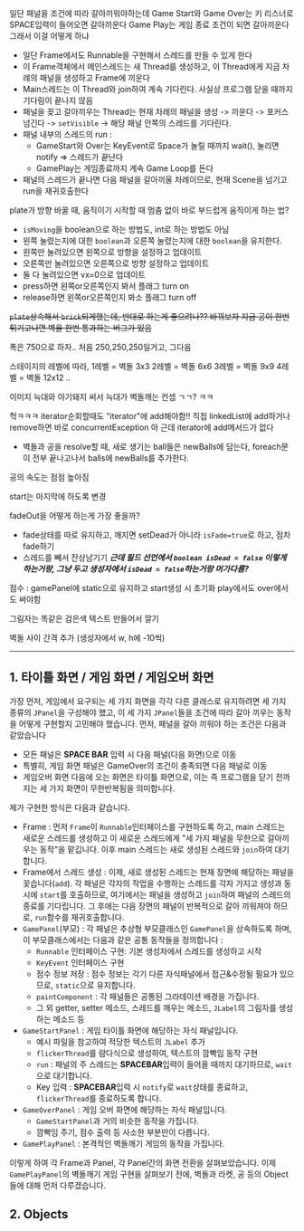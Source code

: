 일단 패널을 조건에 따라 갈아끼워야하는데
Game Start와 Game Over는 키 리스너로 SPACE입력이 들어오면 갈아끼운다
Game Play는 게임 종료 조건이 되면 갈아끼운다
그래서 이걸 어떻게 하냐

- 일단 Frame에서도 Runnable을 구현해서 스레드를 만들 수 있게 한다
- 이 Frame객체에서 메인스레드는 새 Thread를 생성하고, 이 Thread에게 지금 차례의 패널을 생성하고 Frame에 끼운다
- Main스레드는 이 Thread와 join하여 계속 기다린다. 사실상 프로그램 닫을 때까지 기다림이 끝나지 않음
- 패널을 꽂고 갈아끼우는 Thread는 현재 차례의 패널을 생성 -> 끼운다 -> 포커스 넘긴다 -> `setVisible` -> 해당 패널 안쪽의 스레드를 기다린다.
- 패널 내부의 스레드의 run : 
	- GameStart와 Over는 KeyEvent로 Space가 눌릴 때까지 wait(), 눌리면 notify => 스레드가 끝난다
	- GamePlay는 게임종료까지 계속 Game Loop를 돈다
- 패널의 스레드가 끝나면 다음 패널을 갈아끼울 차례이므로, 현재 Scene을 넘기고 run을 재귀호출한다


plate가 방향 바꿀 때, 움직이기 시작할 때 멈춤 없이 바로 부드럽게 움직이게 하는 법?
- `isMoving`을 boolean으로 하는 방법도, int로 하는 방법도 아님
- 왼쪽 눌렸는지에 대한 `boolean`과 오른쪽 눌렸는지에 대한 `boolean`을 유지한다. 
- 왼쪽만 눌려있으면 왼쪽으로 방향을 설정하고 업데이트
- 오른쪽만 눌려있으면 오른쪽으로 방향 설정하고 업데이트
- 둘 다 눌려있으면 vx=0으로 업데이트
- press하면 왼쪽or오른쪽인지 봐서 플래그 turn on
- release하면 왼쪽or오른쪽인지 봐소 플래그 turn off


~~`plate`상속해서 `brick`되게했는데, 반대로 하는게 좋으려나?? 바꿔보자
지금 공이 한번 튀기고나면 벽을 한번 통과하는 버그가 있음~~


폭은 750으로 하자.. 처음 250,250,250일거고, 그다음 


스테이지의 레벨에 따라, 
1레벨 = 벽돌 3x3
2레벨 = 벽돌 6x6
3레벨 = 벽돌 9x9
4레벨 = 벽돌 12x12 ..

이미지 늑대와 아기돼지 써서 늑대가 벽돌깨는 컨셉 ㄱㄱ? ㅋㅋ

헉ㅋㅋㅋ iterator순회할때도 "iterator"에 add해야함!! 
직접 linkedList에 add하거나 remove하면 바로 concurrentException
아 근데 iterator에 add메서드가 없다
- 벽돌과 공을 resolve할 때, 새로 생기는 ball들은 newBalls에 담는다, foreach문이 전부 끝나고나서 balls에 newBalls를 추가한다.

공의 속도는 점점 높아짐

start는 마지막에 하도록 변경

fadeOut을 어떻게 하는게 가장 좋을까?
- fade상태를 따로 유지하고, 깨지면 setDead가 아니라 `isFade=true`로 하고, 점차fade하기
- 스레드를 빼서 잔상남기기
***근데 필드 선언에서 `boolean isDead = false` 이렇게 하는거랑, 그냥 두고 생성자에서 `isDead = false`하는거랑 머가다름?***


점수 : gamePanel에 static으로 유지하고 start생성 시 초기화
play에서도 over에서도 써야함

그림자는 똑같은 검은색 텍스트 만들어서 깔기

벽돌 사이 간격 추가 (생성자에서 w, h에 -10씩)



---


## 1. 타이틀 화면 / 게임 화면 / 게임오버 화면

가장 먼저, 게임에서 요구되는 세 가지 화면을 각각 다른 클래스로 유지하려면 세 가지 종류의 `JPanel`을 구성해야 했고, 이 세 가지 `JPanel`들을 조건에 따라 갈아 끼우는 동작을 어떻게 구현할지 고민해야 했습니다.
먼저, 패널을 갈아 끼워야 하는 조건은 다음과 같았습니다
- 모든 패널은 **SPACE BAR** 입력 시 다음 패널(다음 화면)으로 이동
- 특별히, 게임 화면 패널은 GameOver의 조건이 충족되면 다음 패널로 이동
- 게임오버 화면 다음에 오는 화면은 타이틀 화면으로, 이는 즉 프로그램을 닫기 전까지는 세 가지 화면이 무한반복됨을 의미합니다.

제가 구현한 방식은 다음과 같습니다.
- Frame : 먼저 `Frame`이 `Runnable`인터페이스를 구현하도록 하고, main 스레드는 새로운 스레드를 생성하고 이 새로운 스레드에게 "세 가지 패널을 무한으로 갈아끼우는 동작"을 맡깁니다. 이후 main 스레드는 새로 생성된 스레드와 `join`하여 대기합니다.
- Frame에서 스레드 생성 : 이제, 새로 생성된 스레드는 현재 장면에 해당하는 패널을 꽂습니다(`add`). 각 패널은 각자의 작업을 수행하는 스레드를 각자 가지고 생성과 동시에 `start`를 호출하므로, 여기에서는 패널을 생성하고 `join`하여 패널의 스레드의 종료를 기다립니다. 그 후에는 다음 장면의 패널이 반복적으로 갈아 끼워져야 하므로, `run`함수를 재귀호출합니다.
- `GamePanel`(부모) : 각 패널은 추상형 부모클래스인 `GamePanel`을 상속하도록 하며, 이 부모클래스에서는 다음과 같은 공통 동작들을 정의합니다 : 
	- `Runnable` 인터페이스 구현: 기본 생성자에서 스레드를 생성하고 시작
	- `KeyEvent` 인터페이스 구현
	- 점수 정보 저장 : 점수 정보는 각기 다른 자식패널에서 접근&수정될 필요가 있으므로, `static`으로 유지합니다.
	- `paintComponent` : 각 패널들은 공통된 그라데이션 배경을 가집니다.
	- 그 외 getter, setter 메소드, 스레드를 깨우는 메소드, `JLabel`의 그림자를 생성하는 메소드 등
- `GameStartPanel` : 게임 타이틀 화면에 해당하는 자식 패널입니다.
	- 예시 파일을 참고하여 적당한 텍스트의 `JLabel` 추가
	- `flickerThread`를 람다식으로 생성하여, 텍스트의 깜빡임 동작 구현
	- `run` : 패널의 주 스레드는 **SPACEBAR**입력이 들어올 때까지 대기하므로, `wait`으로 대기합니다.
	- Key 입력 : **SPACEBAR**입력 시 `notify`로 `wait`상태를 종료하고, `flickerThread`를 종료하도록 합니다.
- `GameOverPanel` : 게임 오버 화면에 해당하는 자식 패널입니다.
	- `GameStartPanel`과 거의 비슷한 동작을 가집니다.
	- 깜빡임 주기, 점수 출력 등 사소한 부분만이 다릅니다.
- `GamePlayPanel` : 본격적인 벽돌깨기 게임의 동작을 가집니다.

이렇게 하여 각 Frame과 Panel, 각 Panel간의 화면 전환을 살펴보았습니다. 이제 `GamePlayPanel`의 벽돌깨기 게임 구현을 살펴보기 전에, 벽돌과 라켓, 공 등의 Object들에 대해 먼저 다루겠습니다.

## 2. Objects

